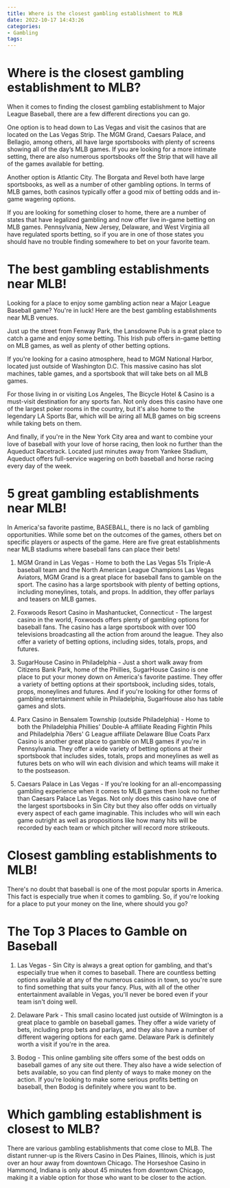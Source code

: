 ```yaml
---
title: Where is the closest gambling establishment to MLB
date: 2022-10-17 14:43:26
categories:
- Gambling
tags:
---
```



#  Where is the closest gambling establishment to MLB?

When it comes to finding the closest gambling establishment to Major League Baseball, there are a few different directions you can go.

One option is to head down to Las Vegas and visit the casinos that are located on the Las Vegas Strip. The MGM Grand, Caesars Palace, and Bellagio, among others, all have large sportsbooks with plenty of screens showing all of the day’s MLB games. If you are looking for a more intimate setting, there are also numerous sportsbooks off the Strip that will have all of the games available for betting.

Another option is Atlantic City. The Borgata and Revel both have large sportsbooks, as well as a number of other gambling options. In terms of MLB games, both casinos typically offer a good mix of betting odds and in-game wagering options.

If you are looking for something closer to home, there are a number of states that have legalized gambling and now offer live in-game betting on MLB games. Pennsylvania, New Jersey, Delaware, and West Virginia all have regulated sports betting, so if you are in one of those states you should have no trouble finding somewhere to bet on your favorite team.

#  The best gambling establishments near MLB!

Looking for a place to enjoy some gambling action near a Major League Baseball game? You're in luck! Here are the best gambling establishments near MLB venues.

Just up the street from Fenway Park, the Lansdowne Pub is a great place to catch a game and enjoy some betting. This Irish pub offers in-game betting on MLB games, as well as plenty of other betting options.

If you're looking for a casino atmosphere, head to MGM National Harbor, located just outside of Washington D.C. This massive casino has slot machines, table games, and a sportsbook that will take bets on all MLB games.

For those living in or visiting Los Angeles, The Bicycle Hotel & Casino is a must-visit destination for any sports fan. Not only does this casino have one of the largest poker rooms in the country, but it's also home to the legendary LA Sports Bar, which will be airing all MLB games on big screens while taking bets on them.

And finally, if you're in the New York City area and want to combine your love of baseball with your love of horse racing, then look no further than the Aqueduct Racetrack. Located just minutes away from Yankee Stadium, Aqueduct offers full-service wagering on both baseball and horse racing every day of the week.

#  5 great gambling establishments near MLB!

In America'sa favorite pastime, BASEBALL, there is no lack of gambling opportunities. While some bet on the outcomes of the games, others bet on specific players or aspects of the game. Here are five great establishments near MLB stadiums where baseball fans can place their bets!

1) MGM Grand in Las Vegas - Home to both the Las Vegas 51s Triple-A baseball team and the North American League Champions Las Vegas Aviators, MGM Grand is a great place for baseball fans to gamble on the sport. The casino has a large sportsbook with plenty of betting options, including moneylines, totals, and props. In addition, they offer parlays and teasers on MLB games.

2) Foxwoods Resort Casino in Mashantucket, Connecticut - The largest casino in the world, Foxwoods offers plenty of gambling options for baseball fans. The casino has a large sportsbook with over 100 televisions broadcasting all the action from around the league. They also offer a variety of betting options, including sides, totals, props, and futures.

3) SugarHouse Casino in Philadelphia - Just a short walk away from Citizens Bank Park, home of the Phillies, SugarHouse Casino is one place to put your money down on America's favorite pastime. They offer a variety of betting options at their sportsbook, including sides, totals, props, moneylines and futures. And if you're looking for other forms of gambling entertainment while in Philadelphia, SugarHouse also has table games and slots.

4) Parx Casino in Bensalem Township (outside Philadelphia) - Home to both the Philadelphia Phillies' Double-A affiliate Reading Fightin Phils and Philadelphia 76ers' G League affiliate Delaware Blue Coats Parx Casino is another great place to gamble on MLB games if you're in Pennsylvania. They offer a wide variety of betting options at their sportsbook that includes sides, totals, props and moneylines as well as futures bets on who will win each division and which teams will make it to the postseason.

5) Caesars Palace in Las Vegas - If you're looking for an all-encompassing gambling experience when it comes to MLB games then look no further than Caesars Palace Las Vegas. Not only does this casino have one of the largest sportsbooks in Sin City but they also offer odds on virtually every aspect of each game imaginable. This includes who will win each game outright as well as propositions like how many hits will be recorded by each team or which pitcher will record more strikeouts.

#  Closest gambling establishments to MLB!

There's no doubt that baseball is one of the most popular sports in America. This fact is especially true when it comes to gambling. So, if you're looking for a place to put your money on the line, where should you go?

# The Top 3 Places to Gamble on Baseball

1. Las Vegas - Sin City is always a great option for gambling, and that's especially true when it comes to baseball. There are countless betting options available at any of the numerous casinos in town, so you're sure to find something that suits your fancy. Plus, with all of the other entertainment available in Vegas, you'll never be bored even if your team isn't doing well.

2. Delaware Park - This small casino located just outside of Wilmington is a great place to gamble on baseball games. They offer a wide variety of bets, including prop bets and parlays, and they also have a number of different wagering options for each game. Delaware Park is definitely worth a visit if you're in the area.

3. Bodog - This online gambling site offers some of the best odds on baseball games of any site out there. They also have a wide selection of bets available, so you can find plenty of ways to make money on the action. If you're looking to make some serious profits betting on baseball, then Bodog is definitely where you want to be.

#  Which gambling establishment is closest to MLB?

There are various gambling establishments that come close to MLB. The distant runner-up is the Rivers Casino in Des Plaines, Illinois, which is just over an hour away from downtown Chicago. The Horseshoe Casino in Hammond, Indiana is only about 45 minutes from downtown Chicago, making it a viable option for those who want to be closer to the action.